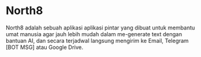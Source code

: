 # North8
North8 adalah sebuah aplikasi aplikasi pintar yang dibuat untuk membantu umat manusia agar jauh lebih mudah dalam me-generate text dengan bantuan AI, dan secara terjadwal langsung mengirim ke Email, Telegram [BOT MSG] atau Google Drive.
